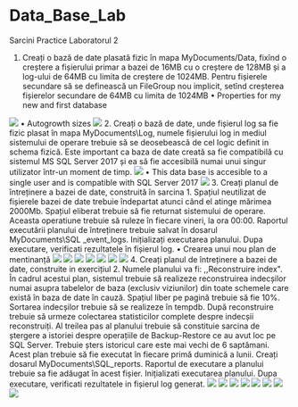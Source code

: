 # Data_Base_Lab
Sarcini Practice Laboratorul 2
1.	Creați o bază de date plasată fizic în mapa MyDocuments/Data, fixînd o creștere a fișierului primar a bazei de 16MB cu o creștere de 128MB și a log-ului de 64MB cu limita de creștere de 1024MB. Pentru fișierele secundare să se definească un FileGroup nou implicit, setînd creșterea fișierelor secundare de 64MB cu limita de 1024MB
•	Properties for my new and first database
<img src = "img1.png"/> 
•	Autogrowth sizes
<img src = "img2.png"/> 
2.	Creați o bază de date, unde fișierul log sa fie fizic plasat în mapa MyDocuments\Log, numele
fișierului log in mediul sistemului de operare trebuie să se deosebească de cel logic definit in
schema fizică. Este important ca baza de date creată sa fie compatibilă cu sistemul MS SQL
Server 2017 și ea să fie accesibilă numai unui singur utilizator într-un moment de timp.
<img src = "img3.png"/>
•	This data base is accesible to a single user and is compatible with SQL Server 2017
<img src = "img4.png"/>
3.	Creați planul de întreținere a bazei de date, construită în sarcina 1. Spațiul neutilizat de fișierele bazei de date trebuie îndepartat atunci când el atinge mărimea 2000Mb. Spațiul eliberat trebuie să fie returnat sistemului de operare. Aceasta operatiune trebuie să ruleze în fiecare vineri, la ora 00:00. Raportul executării planului de întreținere trebuie salvat în dosarul MyDocuments\SQL _event_logs. Inițializați executarea planului. Dupa executare, verificati rezultatele în fișierul log.
•	Crearea unui nou plan de mentinanță
<img src = "img5.png"/>
<img src = "img6.png"/>
<img src = "img7.png"/>
<img src = "img8.png"/>
<img src = "img9.png"/>
<img src = "img10.png"/>
<img src = "img11.png"/>
4.	Creați planul de întreținere a bazei de date, construite in exercițiul 2. Numele planului va fi: ,,Reconstruire index". În cadrul acestui plan, sistemul trebuie să realizeze reconstruirea indecșilor numai asupra tabelelor de baza (exclusiv viziunilor) din toate schemele care există în baza de date în cauză. Spațiul liber pe pagină trebuie să fie 10%. Sortarea indecșilor trebuie să se realizeze în tempdb. După reconstruire trebuie să urmeze colectarea statisticilor complete despre indecșii reconstruiți. Al treilea pas al planului trebuie să constituie sarcina de ștergere a istoriei despre operațiile de Backup-Restore ce au avut loc pe SQL Server. Trebuie șters istoricul care este mai vechi de 6 saptămani. Acest plan trebuie să fie executat în fiecare primă duminică a lunii. Creați dosarul
MyDocuments\SQL_reports. Raportul de executare a planului trebuie sa fie adăugat în acest fișier. Inițializati executarea planului. Dupa executare, verificati rezultatele in fișierul log generat.
<img src = "img12.png"/>
<img src = "img13.png"/>
<img src = "img14.png"/>
<img src = "img15.png"/>
<img src = "img16.png"/>
<img src = "img17.png"/>
<img src = "img18.png"/>
<img src = "img19.png"/>
